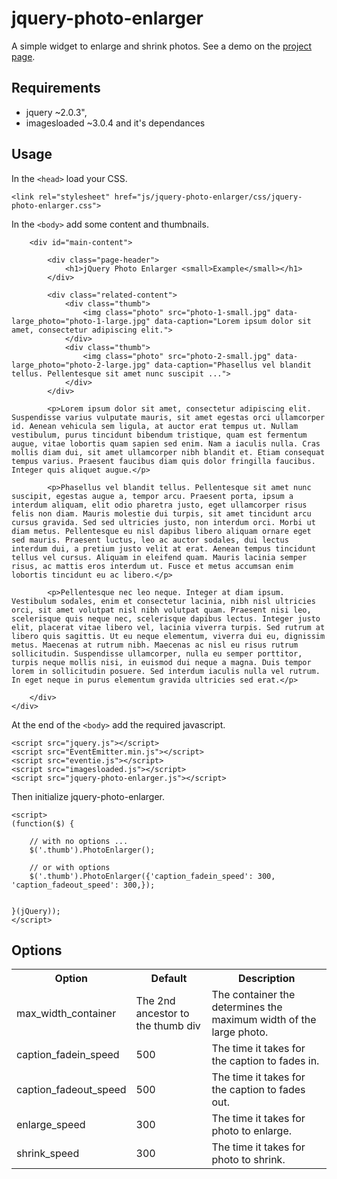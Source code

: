 jquery-photo-enlarger
=====================

A simple widget to enlarge and shrink photos. See a demo on the [project page](http://epicserve.github.io/jquery-photo-enlarger/).

Requirements
------------

- jquery ~2.0.3",
- imagesloaded ~3.0.4 and it's dependances

Usage
-----

In the `<head>` load your CSS.

    <link rel="stylesheet" href="js/jquery-photo-enlarger/css/jquery-photo-enlarger.css">

In the `<body>` add some content and thumbnails.

        <div id="main-content">

            <div class="page-header">
                <h1>jQuery Photo Enlarger <small>Example</small></h1>
            </div>

            <div class="related-content">
                <div class="thumb">
                    <img class="photo" src="photo-1-small.jpg" data-large_photo="photo-1-large.jpg" data-caption="Lorem ipsum dolor sit amet, consectetur adipiscing elit.">
                </div>
                <div class="thumb">
                    <img class="photo" src="photo-2-small.jpg" data-large_photo="photo-2-large.jpg" data-caption="Phasellus vel blandit tellus. Pellentesque sit amet nunc suscipit ...">
                </div>
            </div>

            <p>Lorem ipsum dolor sit amet, consectetur adipiscing elit. Suspendisse varius vulputate mauris, sit amet egestas orci ullamcorper id. Aenean vehicula sem ligula, at auctor erat tempus ut. Nullam vestibulum, purus tincidunt bibendum tristique, quam est fermentum augue, vitae lobortis quam sapien sed enim. Nam a iaculis nulla. Cras mollis diam dui, sit amet ullamcorper nibh blandit et. Etiam consequat tempus varius. Praesent faucibus diam quis dolor fringilla faucibus. Integer quis aliquet augue.</p>

            <p>Phasellus vel blandit tellus. Pellentesque sit amet nunc suscipit, egestas augue a, tempor arcu. Praesent porta, ipsum a interdum aliquam, elit odio pharetra justo, eget ullamcorper risus felis non diam. Mauris molestie dui turpis, sit amet tincidunt arcu cursus gravida. Sed sed ultricies justo, non interdum orci. Morbi ut diam metus. Pellentesque eu nisl dapibus libero aliquam ornare eget sed mauris. Praesent luctus, leo ac auctor sodales, dui lectus interdum dui, a pretium justo velit at erat. Aenean tempus tincidunt tellus vel cursus. Aliquam in eleifend quam. Mauris lacinia semper risus, ac mattis eros interdum ut. Fusce et metus accumsan enim lobortis tincidunt eu ac libero.</p>

            <p>Pellentesque nec leo neque. Integer at diam ipsum. Vestibulum sodales, enim et consectetur lacinia, nibh nisl ultricies orci, sit amet volutpat nisl nibh volutpat quam. Praesent nisi leo, scelerisque quis neque nec, scelerisque dapibus lectus. Integer justo elit, placerat vitae libero vel, lacinia viverra turpis. Sed rutrum at libero quis sagittis. Ut eu neque elementum, viverra dui eu, dignissim metus. Maecenas at rutrum nibh. Maecenas ac nisl eu risus rutrum sollicitudin. Suspendisse ullamcorper, nulla eu semper porttitor, turpis neque mollis nisi, in euismod dui neque a magna. Duis tempor lorem in sollicitudin posuere. Sed interdum iaculis nulla vel rutrum. In eget neque in purus elementum gravida ultricies sed erat.</p>

        </div>
    </div>

At the end of the `<body>` add the required javascript.

    <script src="jquery.js"></script>
    <script src="EventEmitter.min.js"></script>
    <script src="eventie.js"></script>
    <script src="imagesloaded.js"></script>
    <script src="jquery-photo-enlarger.js"></script>

Then initialize jquery-photo-enlarger.

    <script>
    (function($) {
        
        // with no options ...
        $('.thumb').PhotoEnlarger();

        // or with options
        $('.thumb').PhotoEnlarger({'caption_fadein_speed': 300, 'caption_fadeout_speed': 300,});


    }(jQuery));
    </script>


Options
-------

<table>
    <tr>
        <th>Option</th>
        <th>Default</th>
        <th>Description</th>
    </tr>
    <tr>
        <td>max_width_container</td><td>The 2nd ancestor to the thumb div</td><td>The container the determines the maximum width of the large photo.</td>
    </tr>
    <tr>
        <td>caption_fadein_speed</td><td>500</td><td>The time it takes for the caption to fades in.</td></tr>
    <tr>
        <td>caption_fadeout_speed</td><td>500</td><td>The time it takes for the caption to fades out.</td>
    </tr>
    <tr>
        <td>enlarge_speed</td><td>300</td><td>The time it takes for photo to enlarge.</td></tr>
    <tr>
        <td>shrink_speed</td><td>300</td><td>The time it takes for photo to shrink.</td>
    </tr>
</table>

